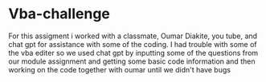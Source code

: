 # Vba-challenge

For this assigment i worked with a classmate, Oumar Diakite, you tube, and chat gpt for assistance with some of the coding. I had trouble with some of the vba editer so we used chat gpt by inputting some of the questions from our module assignment and getting some basic code information and then working on the code together with oumar until we didn't have bugs

